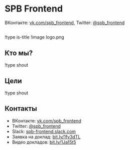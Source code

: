# SPB Frontend

ВКонтакте: [vk.com/spb_frontend](http://vk.com/spb_frontend), Twitter: [@spb_frontend](https://twitter.com/spb_frontend)

##
!type is-title
!image logo.png

## Кто мы?
!type shout

## Цели
!type shout

## Контакты

* ВКонтакте: [vk.com/spb_frontend](http://vk.com/spb_frontend)
* Twitter: [@spb_frontend](https://twitter.com/spb_frontend)
* Slack: [spb-frontend.slack.com](https://spb-frontend.slack.com)
* Заявка на доклад: [bit.ly/1fv3dTL](http://bit.ly/1fv3dTL)
* Видео докладов: [bit.ly/1Ja15t5](http://bit.ly/1Ja15t5)

